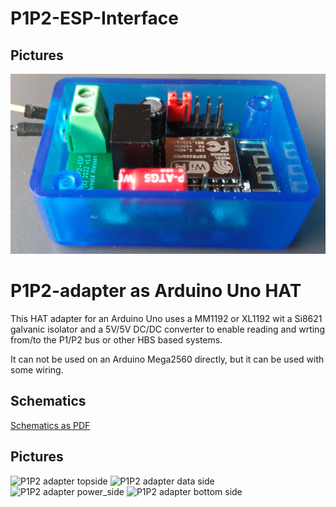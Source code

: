 # P1P2-ESP-Interface

## Pictures

![P1P2-ESP-Interface](P1P2-ESP-interface1.png)

# P1P2-adapter as Arduino Uno HAT

This HAT adapter for an Arduino Uno uses a MM1192 or XL1192 wit a Si8621 galvanic isolator and a 5V/5V DC/DC converter to enable reading and wrting from/to the P1/P2 bus or other HBS based systems.

It can not be used on an Arduino Mega2560 directly, but it can be used with some wiring.

## Schematics

[Schematics as PDF](Daikin_P1P2_Uno_version2.pdf)

## Pictures

![P1P2 adapter topside](P1P2adapter_topside.jpg)
![P1P2 adapter data side](P1P2adapter_data_side.jpg)
![P1P2 adapter power_side](P1P2adapter_power_side.jpg)
![P1P2 adapter bottom side](P1P2adapter_bottomside.jpg)
